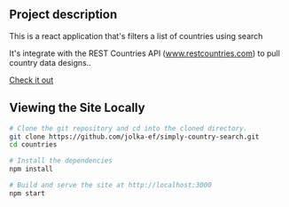 ## Project description

This is a react application that's filters a list of countries using search

It's integrate with the REST Countries API (www.restcountries.com) to pull country data
 designs..

[Check it out](https://jolka-ef.github.io/simply-country-search/)

## Viewing the Site Locally


```sh
# Clone the git repository and cd into the cloned directory.
git clone https://github.com/jolka-ef/simply-country-search.git
cd countries

# Install the dependencies
npm install

# Build and serve the site at http://localhost:3000
npm start
```
